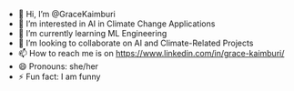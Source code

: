 - 👋 Hi, I’m @GraceKaimburi
- 👀 I’m interested in AI in Climate Change Applications
- 🌱 I’m currently learning ML Engineering
- 💞️ I’m looking to collaborate on AI and Climate-Related Projects
- 📫 How to reach me is on https://www.linkedin.com/in/grace-kaimburi/
- 😄 Pronouns: she/her
- ⚡ Fun fact: I am funny
